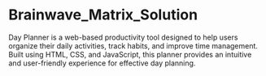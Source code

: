 # Brainwave_Matrix_Solution
Day Planner is a web-based productivity tool designed to help users organize their daily activities, track habits, and improve time management. Built using HTML, CSS, and JavaScript, this planner provides an intuitive and user-friendly experience for effective day planning.
